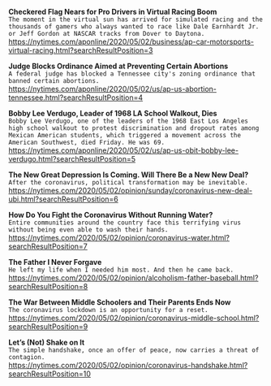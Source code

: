 **Checkered Flag Nears for Pro Drivers in Virtual Racing Boom**\
`The moment in the virtual sun has arrived for simulated racing and the thousands of gamers who always wanted to race like Dale Earnhardt Jr. or Jeff Gordon at NASCAR tracks from Dover to Daytona.`\
https://nytimes.com/aponline/2020/05/02/business/ap-car-motorsports-virtual-racing.html?searchResultPosition=3

**Judge Blocks Ordinance Aimed at Preventing Certain Abortions**\
`A federal judge has blocked a Tennessee city's zoning ordinance that banned certain abortions.`\
https://nytimes.com/aponline/2020/05/02/us/ap-us-abortion-tennessee.html?searchResultPosition=4

**Bobby Lee Verdugo, Leader of 1968 LA School Walkout, Dies**\
`Bobby Lee Verdugo, one of the leaders of the 1968 East Los Angeles high school walkout to protest discrimination and dropout rates among Mexican American students, which triggered a movement across the American Southwest, died Friday. He was 69.`\
https://nytimes.com/aponline/2020/05/02/us/ap-us-obit-bobby-lee-verdugo.html?searchResultPosition=5

**The New Great Depression Is Coming. Will There Be a New New Deal?**\
`After the coronavirus, political transformation may be inevitable.`\
https://nytimes.com/2020/05/02/opinion/sunday/coronavirus-new-deal-ubi.html?searchResultPosition=6

**How Do You Fight the Coronavirus Without Running Water?**\
`Entire communities around the country face this terrifying virus without being even able to wash their hands.`\
https://nytimes.com/2020/05/02/opinion/coronavirus-water.html?searchResultPosition=7

**The Father I Never Forgave**\
`He left my life when I needed him most. And then he came back.`\
https://nytimes.com/2020/05/02/opinion/alcoholism-father-baseball.html?searchResultPosition=8

**The War Between Middle Schoolers and Their Parents Ends Now**\
`The coronavirus lockdown is an opportunity for a reset.`\
https://nytimes.com/2020/05/02/opinion/coronavirus-middle-school.html?searchResultPosition=9

**Let’s (Not) Shake on It**\
`The simple handshake, once an offer of peace, now carries a threat of contagion.`\
https://nytimes.com/2020/05/02/opinion/coronavirus-handshake.html?searchResultPosition=10

